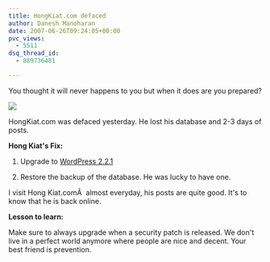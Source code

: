 ```yaml
---
title: HongKiat.com defaced
author: Danesh Manoharan
date: 2007-06-26T09:24:05+00:00
pvc_views:
  - 5511
dsq_thread_id:
  - 889736481

---
```

You thought it will never happens to you but when it does are you prepared?

![][1] 

HongKiat.com was defaced yesterday. He lost his database and 2-3 days of posts.

**Hong Kiat's Fix:**

1. Upgrade to [WordPress 2.2.1][2]

2. Restore the backup of the database. He was lucky to have one.

I visit Hong Kiat.comÂ  almost everyday, his posts are quite good. It's to know that he is back online.

**Lesson to learn:**

Make sure to always upgrade when a security patch is released. We don't live in a perfect world anymore where people are nice and decent. Your best friend is prevention.

 [1]: http://www.hongkiat.com/blog/wp-content/uploads/defaced.png
 [2]: http://wordpress.org/development/2007/06/wordpress-221/